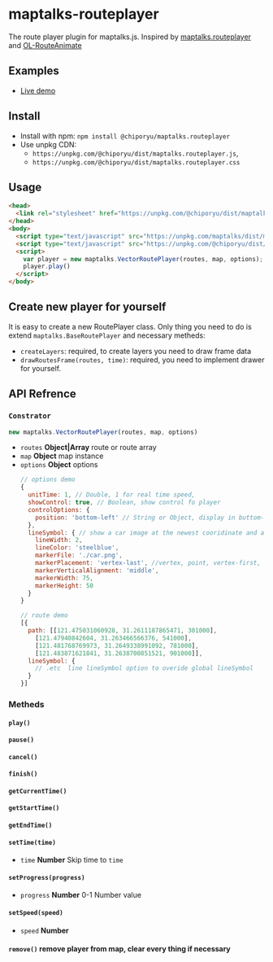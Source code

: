 # maptalks-routeplayer

The route player plugin for maptalks.js. Inspired by [maptalks.routeplayer](https://github.com/maptalks/maptalks.routeplayer) and [OL-RouteAnimate](https://github.com/Liquid-Zhangliquan/OL-RouteAnimate)


## Examples

* [Live demo](https://codepen.io/chiporyu/pen/GRJyodL)

## Install

* Install with npm: ```npm install @chiporyu/maptalks.routeplayer```
* Use unpkg CDN: 
  * ```https://unpkg.com/@chiporyu/dist/maptalks.routeplayer.js```,
  * ```https://unpkg.com/@chiporyu/dist/maptalks.routeplayer.css```

## Usage
```html
<head>
  <link rel="stylesheet" href="https://unpkg.com/@chiporyu/dist/maptalks.routeplayer.css">
</head>
<body>
  <script type="text/javascript" src="https://unpkg.com/maptalks/dist/maptalks.min.js"></script>
  <script type="text/javascript" src="https://unpkg.com/@chiporyu/dist/maptalks.routeplayer.js"></script>
  <script>
    var player = new maptalks.VectorRoutePlayer(routes, map, options);
    player.play()
  </script>
</body>
```

## Create new player for yourself

It is easy to create a new RoutePlayer class. Only thing you need to do is extend `maptalks.BaseRoutePlayer` and necessary metheds:
* ```createLayers```: required, to create layers you need to draw frame data
* ```drawRoutesFrame(routes, time)```: required, you need to implement drawer for yourself.

## API Refrence

### `Constrator`
```javascript
new maptalks.VectorRoutePlayer(routes, map, options)
```
* `routes` **Object|Array** route or route array
* `map` **Object** map instance
* `options` **Object** options
  ```javascript
  // options demo
  {
    unitTime: 1, // Double, 1 for real time speed,
    showControl: true, // Boolean, show control fo player
    controlOptions: {
      position: 'bottom-left' // String or Object, display in buttom-center of screen if nothing set
    },
    lineSymbol: { // show a car image at the newest cooridinate and a route path behind the car
      lineWidth: 2,
      lineColor: 'steelblue',
      markerFile: './car.png',
      markerPlacement: 'vertex-last', //vertex, point, vertex-first, vertex-last, center
      markerVerticalAlignment: 'middle',
      markerWidth: 75,
      markerHeight: 50
    }
  }

  // route demo 
  [{
    path: [[121.475031060928, 31.2611187865471, 301000],
      [121.47940842604, 31.263466566376, 541000],
      [121.481768769973, 31.2649338991092, 781000],
      [121.483871621841, 31.2638700851521, 901000]],
    lineSymbol: {
      // .etc  line lineSymbol option to overide global lineSymbol
    }
  }]
  ```

### Metheds
#### `play()`
#### `pause()`
#### `cancel()`
#### `finish()`
#### `getCurrentTime()`
#### `getStartTime()` 
#### `getEndTime()`
#### `setTime(time)` 
* `time` **Number** Skip time to `time`
#### `setProgress(progress)` 
* `progress` **Number** 0-1 Number value
#### `setSpeed(speed)`
* `speed` **Number**
#### `remove()` remove player from map, clear every thing if necessary
